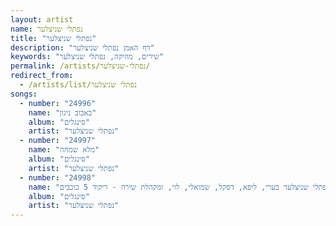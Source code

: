 ```yaml
---
layout: artist
name: נפתלי שניצלער
title: "נפתלי שניצלער"
description: "דף האמן נפתלי שניצלער"
keywords: "שירים, מוזיקה, נפתלי שניצלער"
permalink: /artists/נפתלי-שניצלער/
redirect_from:
  - /artists/list/נפתלי שניצלער
songs:
  - number: "24996"
    name: "באבוב ניגון"
    album: "סינגלים"
    artist: "נפתלי שניצלער"
  - number: "24997"
    name: "מלא שמחה"
    album: "סינגלים"
    artist: "נפתלי שניצלער"
  - number: "24998"
    name: "נפתלי שניצלער בערי, ליפא, דסקל, שמואלי, לוי, ומקהלת שירה - ריקוד 5 כוכבים"
    album: "סינגלים"
    artist: "נפתלי שניצלער"
---
```

